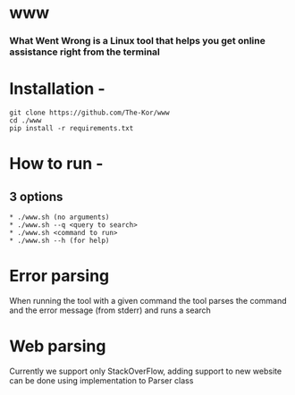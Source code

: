 # www
### What Went Wrong is a Linux tool that helps you get online assistance right from the terminal

# Installation - 
    git clone https://github.com/The-Kor/www
    cd ./www
    pip install -r requirements.txt
    
# How to run -     
  ## 3 options
    * ./www.sh (no arguments)
    * ./www.sh --q <query to search>
    * ./www.sh <command to run>
    * ./www.sh --h (for help)

# Error parsing 
When running the tool with a given command the tool parses the command and the error message (from stderr) and runs a search

# Web parsing
Currently we support only StackOverFlow, adding support to new website can be done using implementation to Parser class
